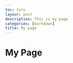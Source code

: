 ```yaml
---
toc: ture
layour: post
description: This is my page
categories: [markdown]
title: My page
---
```

# My Page
